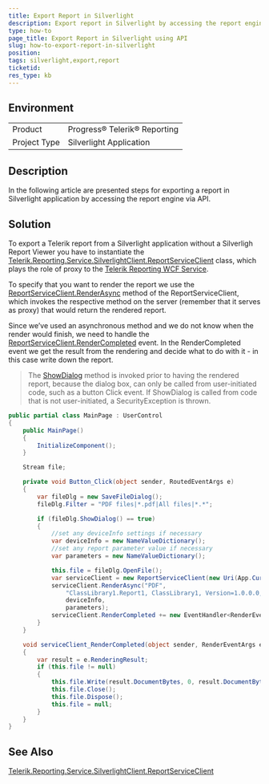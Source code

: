 ```yaml
---
title: Export Report in Silverlight
description: Export report in Silverlight by accessing the report engine via API
type: how-to
page_title: Export Report in Silverlight using API
slug: how-to-export-report-in-silverlight
position: 
tags: silverlight,export,report
ticketid: 
res_type: kb
---
```


## Environment
<table>
	<tr>
		<td>Product</td>
		<td>Progress® Telerik® Reporting</td>
	</tr>
	<tr>
		<td>Project Type</td>
		<td>Silverlight Application</td>
	</tr>
</table>


## Description
In the following article are presented steps for exporting a report in Silverlight application by accessing the report engine via API.


## Solution

To export a Telerik report from a Silverlight application without a Silverligh Report Viewer you have to instantiate the 
[Telerik.Reporting.Service.SilverlightClient.ReportServiceClient](../t-telerik-reporting-service-silverlightclient-reportserviceclient) class, 
which plays the role of proxy to the [Telerik Reporting WCF Service](../silverlight-wcf-service-overview).

To specify that you want to render the report we use the [ReportServiceClient.RenderAsync](../overload-telerik-reporting-service-silverlightclient-reportserviceclient-renderasync) 
method of the ReportServiceClient, which invokes the respective method on the server (remember that it serves as proxy) that would return the rendered report.

Since we’ve used an asynchronous method and we do not know when the render would finish, we need to handle the [ReportServiceClient.RenderCompleted](../e-telerik-reporting-service-silverlightclient-reportserviceclient-rendercompleted) 
event. In the RenderCompleted event we get the result from the rendering and decide what to do with it - in this case write down the report.

>The [ShowDialog](http://msdn.microsoft.com/en-us/library/system.windows.controls.savefiledialog.showdialog(VS.95).aspx) method is invoked prior to having the rendered report, because the dialog box, can only be called from user-initiated code, such as a button Click event. If ShowDialog is called from code that is not user-initiated, a SecurityException is thrown.

```C#
public partial class MainPage : UserControl
{
    public MainPage()
    {
        InitializeComponent();
    }

    Stream file;

    private void Button_Click(object sender, RoutedEventArgs e)
    { 
        var fileDlg = new SaveFileDialog();
        fileDlg.Filter = "PDF files|*.pdf|All files|*.*";

        if (fileDlg.ShowDialog() == true)
        {
            //set any deviceInfo settings if necessary
            var deviceInfo = new NameValueDictionary();
            //set any report parameter value if necessary
            var parameters = new NameValueDictionary();

            this.file = fileDlg.OpenFile();
            var serviceClient = new ReportServiceClient(new Uri(App.Current.Host.Source, "../ReportService.svc"));
            serviceClient.RenderAsync("PDF", 
                "ClassLibrary1.Report1, ClassLibrary1, Version=1.0.0.0, Culture=neutral, PublicKeyToken=null", 
                deviceInfo, 
                parameters);
            serviceClient.RenderCompleted += new EventHandler<RenderEventArgs>(serviceClient_RenderCompleted);
        }
    }

    void serviceClient_RenderCompleted(object sender, RenderEventArgs e)
    {
        var result = e.RenderingResult;
        if (this.file != null)
        {
            this.file.Write(result.DocumentBytes, 0, result.DocumentBytes.Length);
            this.file.Close();
            this.file.Dispose();
            this.file = null;
        }
    }
}
```

## See Also
[Telerik.Reporting.Service.SilverlightClient.ReportServiceClient](../t-telerik-reporting-service-silverlightclient-reportserviceclient)
